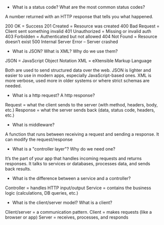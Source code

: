 - What is a status code? What are the most common status codes?

A number returned with an HTTP response that tells you what happened.

200 OK = Success
201 Created = Resource was created
400 Bad Request = Client sent something invalid
401 Unauthorized = Missing or invalid auth
403 Forbidden = Authenticated but not allowed
404 Not Found = Resource doesn’t exist
500 Internal Server Error – Server crashed

- What is JSON? What is XML? Why do we use them?

JSON = JavaScript Object Notation
XML = eXtensible Markup Language

Both are used to send structured data over the web.
JSON is lighter and easier to use in modern apps, especially JavaScript-based ones.
XML is more verbose, used more in older systems or where strict schemas are needed.

- What is a http request? A http response?

Request = what the client sends to the server (with method, headers, body, etc.)
Response = what the server sends back (data, status code, headers, etc.)

- What is middleware?

A function that runs between receiving a request and sending a response.
It can modify the request/response

- What is a "controller layer"? Why do we need one?

It’s the part of your app that handles incoming requests and returns responses.
It talks to services or databases, processes data, and sends back results.

- What is the difference between a service and a controller?

Controller = handles HTTP input/output
Service = contains the business logic (calculations, DB queries, etc.)

- What is the client/server model? What is a client?

Client/server = a communication pattern.
Client = makes requests (like a browser or app)
Server = receives, processes, and responds